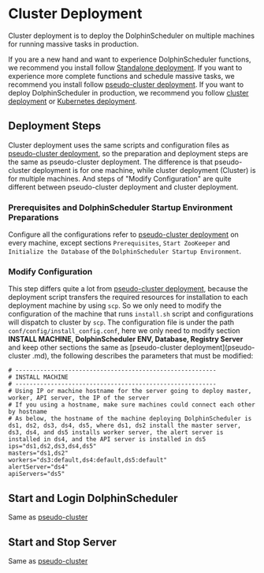 # Cluster Deployment

Cluster deployment is to deploy the DolphinScheduler on multiple machines for running massive tasks in production.

If you are a new hand and want to experience DolphinScheduler functions, we recommend you install follow [Standalone deployment](https://dolphinscheduler.apache.org/en-us/docs/latest/user_doc/guide/installation/standalone.html). If you want to experience more complete functions and schedule massive tasks, we recommend you install follow [pseudo-cluster deployment](https://dolphinscheduler.apache.org/en-us/docs/latest/user_doc/guide/installation/pseudo-cluster.html). If you want to deploy DolphinScheduler in production, we recommend you follow [cluster deployment](https://dolphinscheduler.apache.org/en-us/docs/latest/user_doc/guide/installation/cluster.html) or [Kubernetes deployment](https://dolphinscheduler.apache.org/en-us/docs/latest/user_doc/guide/installation/kubernetes.html).

## Deployment Steps

Cluster deployment uses the same scripts and configuration files as [pseudo-cluster deployment](https://dolphinscheduler.apache.org/en-us/docs/latest/user_doc/guide/installation/pseudo-cluster.html), so the preparation and deployment steps are the same as pseudo-cluster deployment. The difference is that pseudo-cluster deployment is for one machine, while cluster deployment (Cluster) is for multiple machines. And steps of "Modify Configuration" are quite different between pseudo-cluster deployment and cluster deployment.

### Prerequisites and DolphinScheduler Startup Environment Preparations

Configure all the configurations refer to [pseudo-cluster deployment](https://dolphinscheduler.apache.org/en-us/docs/latest/user_doc/guide/installation/pseudo-cluster.html) on every machine, except sections `Prerequisites`, `Start ZooKeeper` and `Initialize the Database` of the `DolphinScheduler Startup Environment`.

### Modify Configuration

This step differs quite a lot from [pseudo-cluster deployment](https://dolphinscheduler.apache.org/en-us/docs/latest/user_doc/guide/installation/pseudo-cluster.html), because the deployment script transfers the required resources for installation to each deployment machine by using `scp`. So we only need to modify the configuration of the machine that runs `install.sh` script and configurations will dispatch to cluster by `scp`. The configuration file is under the path `conf/config/install_config.conf`, here we only need to modify section **INSTALL MACHINE**, **DolphinScheduler ENV, Database, Registry Server** and keep other sections the same as [pseudo-cluster deployment](pseudo-cluster .md), the following describes the parameters that must be modified:

```shell
# ---------------------------------------------------------
# INSTALL MACHINE
# ---------------------------------------------------------
# Using IP or machine hostname for the server going to deploy master, worker, API server, the IP of the server
# If you using a hostname, make sure machines could connect each other by hostname
# As below, the hostname of the machine deploying DolphinScheduler is ds1, ds2, ds3, ds4, ds5, where ds1, ds2 install the master server, ds3, ds4, and ds5 installs worker server, the alert server is installed in ds4, and the API server is installed in ds5
ips="ds1,ds2,ds3,ds4,ds5"
masters="ds1,ds2"
workers="ds3:default,ds4:default,ds5:default"
alertServer="ds4"
apiServers="ds5"
```

## Start and Login DolphinScheduler

Same as [pseudo-cluster](https://dolphinscheduler.apache.org/en-us/docs/latest/user_doc/guide/installation/pseudo-cluster.html)

## Start and Stop Server

Same as [pseudo-cluster](https://dolphinscheduler.apache.org/en-us/docs/latest/user_doc/guide/installation/pseudo-cluster.html)